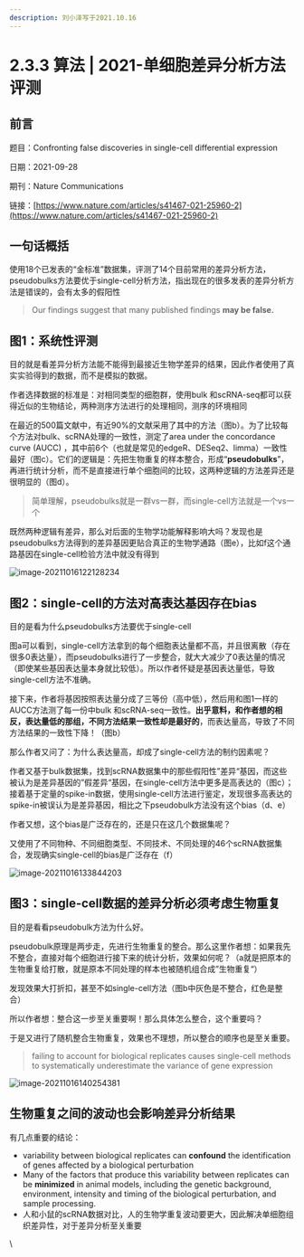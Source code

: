 ```yaml
---
description: 刘小泽写于2021.10.16
---
```


# 2.3.3 算法 | 2021-单细胞差异分析方法评测

## 前言

题目：Confronting false discoveries in single-cell differential expression

日期：2021-09-28

期刊：Nature Communications

链接：[https://www.nature.com/articles/s41467-021-25960-2](https://www.nature.com/articles/s41467-021-25960-2)

## 一句话概括

使用18个已发表的“金标准”数据集，评测了14个目前常用的差异分析方法，pseudobulks方法要优于single-cell分析方法，指出现在的很多发表的差异分析方法是错误的，会有太多的假阳性

> Our findings suggest that many published findings **may be false.**

## 图1：系统性评测

目的就是看差异分析方法能不能得到最接近生物学差异的结果，因此作者使用了真实实验得到的数据，而不是模拟的数据。

作者选择数据的标准是：对相同类型的细胞群，使用bulk 和scRNA-seq都可以获得近似的生物结论，两种测序方法进行的处理相同，测序的环境相同

在最近的500篇文献中，有近90%的文献采用了其中的方法（图b）。为了比较每个方法对bulk、scRNA处理的一致性，测定了area under the concordance curve (AUCC) ，其中前6个（也就是常见的edgeR、DESeq2、limma）一致性最好（图c）。它们的逻辑是：先把生物重复的样本整合，形成“**pseudobulks**”，再进行统计分析，而不是直接进行单个细胞间的比较，这两种逻辑的方法差异还是很明显的（图d）。

> 简单理解，pseudobulks就是一群vs一群，而single-cell方法就是一个vs一个

既然两种逻辑有差异，那么对后面的生物学功能解释影响大吗？发现也是pseudobulks方法得到的差异基因更贴合真正的生物学通路（图e），比如f这个通路基因在single-cell检验方法中就没有得到

![image-20211016122128234](https://jieandze1314-1255603621.cos.ap-guangzhou.myqcloud.com/blog/2021-10-16-042129.png)

## 图2：single-cell的方法对高表达基因存在bias

目的是看为什么pseudobulks方法要优于single-cell

图a可以看到，single-cell方法拿到的每个细胞表达量都不高，并且很离散（存在很多0表达量），而pseudobulks进行了一步整合，就大大减少了0表达量的情况（即使某些基因表达量本身就比较低）。所以作者怀疑是基因表达量低，导致single-cell方法不准确。

接下来，作者将基因按照表达量分成了三等份（高中低），然后用和图1一样的AUCC方法测了每一份中bulk 和scRNA-seq一致性。**出乎意料，和作者想的相反，表达量低的那组，不同方法结果一致性却是最好的**，而表达量高，导致了不同方法结果的一致性下降！（图b）

那么作者又问了：为什么表达量高，却成了single-cell方法的制约因素呢？

作者又基于bulk数据集，找到scRNA数据集中的那些假阳性”差异“基因，而这些被认为是差异基因的”假差异“基因，在single-cell方法中更多是高表达的（图c）；接着基于定量的spike-in数据，使用single-cell方法进行鉴定，发现很多高表达的spike-in被误认为是差异基因，相比之下pseudobulk方法没有这个bias（d、e）

作者又想，这个bias是广泛存在的，还是只在这几个数据集呢？

又使用了不同物种、不同细胞类型、不同技术、不同处理的46个scRNA数据集合，发现确实single-cell的bias是广泛存在（f）

![image-20211016133844203](https://jieandze1314-1255603621.cos.ap-guangzhou.myqcloud.com/blog/2021-10-16-053844.png)

## 图3：single-cell数据的差异分析必须考虑生物重复

目的是看看pseudobulk方法为什么好。

pseudobulk原理是两步走，先进行生物重复的整合。那么这里作者想：如果我先不整合，直接对每个细胞进行接下来的统计分析，效果如何呢？（a就是把原本的生物重复给打散，就是原本不同处理的样本也被随机组合成”生物重复“）

发现效果大打折扣，甚至不如single-cell方法（图b中灰色是不整合，红色是整合）

所以作者想：整合这一步至关重要啊！那么具体怎么整合，这个重要吗？

于是又进行了随机整合生物重复，效果也不理想，所以整合的顺序也是至关重要。

> failing to account for biological replicates causes single-cell methods to systematically underestimate the variance of gene expression

![image-20211016140254381](https://jieandze1314-1255603621.cos.ap-guangzhou.myqcloud.com/blog/2021-10-16-060254.png)

## 生物重复之间的波动也会影响差异分析结果

有几点重要的结论：

* variability between biological replicates can **confound** the identification of genes affected by a biological perturbation
* Many of the factors that produce this variability between replicates can be **minimized** in animal models, including the genetic background, environment, intensity and timing of the biological perturbation, and sample processing.
* 人和小鼠的scRNA数据对比，人的生物学重复波动要更大，因此解决单细胞组织差异性，对于差异分析至关重要

\
